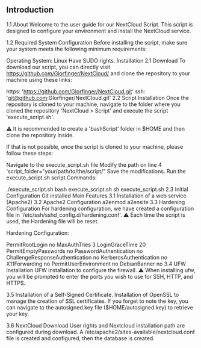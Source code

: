 ## Introduction  
1.1 About
Welcome to the user guide for our NextCloud Script. This script is designed to configure your environment and install the NextCloud service.

1.2 Required System Configuration
Before installing the script, make sure your system meets the following minimum requirements:

Operating System: Linux
Have SUDO rights.
Installation
2.1 Download
To download our script, you can directly visit https://github.com/Glorfinger/NextCloud/ and clone the repository to your machine using these links:

https: 'https://github.com/Glorfinger/NextCloud.git'
ssh: 'git@github.com:Glorfinger/NextCloud.git'
2.2 Script Installation
Once the repository is cloned to your machine, navigate to the folder where you cloned the repository 'NextCloud > Script' and execute the script 'execute_script.sh'.

⚠️ It is recommended to create a 'bashScript' folder in $HOME and then clone the repository inside.

If that is not possible, once the script is cloned to your machine, please follow these steps:

Navigate to the execute_script.sh file
Modify the path on line 4 'script_folder="your/path/to/the/script/"
Save the modifications.
Run the execute_script.sh script
Commands:

./execute_script.sh
bash execute_script.sh
sh execute_script.sh
2.3 Initial Configuration
Git installed
Main Features
3.1 Installation of a web service (Apache2)
3.2 Apache2 Configuration
a2enmod
a2ensite
3.3 Hardening Configuration
For hardening configuration, we have created a configuration file in '/etc/ssh/sshd_config.d/hardening.conf'.
⚠️ Each time the script is used, the Hardening file will be reset.

Hardening Configuration:

PermitRootLogin no
MaxAuthTries 3
LoginGraceTime 20
PermitEmptyPasswords no
PasswordAuthentication no
ChallengeResponseAuthentication no
KerberosAuthentication no
X11Forwarding no
PermitUserEnvironment no
DebianBanner no
3.4 UFW Installation
UFW installation to configure the firewall.
⚠️ When installing ufw, you will be prompted to enter the ports you wish to use for SSH, HTTP, and HTTPS.

3.5 Installation of a Self-Signed Certificate.
Installation of OpenSSL to manage the creation of SSL certificates. If you forget to note the key, you can navigate to the autosigned.key file ($HOME/autosigned.key) to retrieve your key.

3.6 NextCloud Download
User rights and Nextcloud installation path are configured during download. A /etc/apache2/sites-available/nextcloud.conf file is created and configured, then the database is created.
